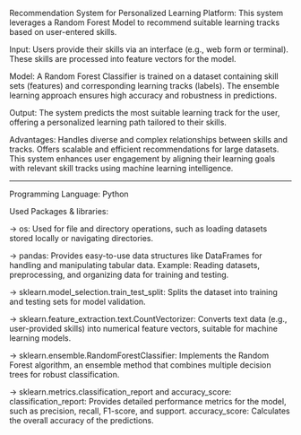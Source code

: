 Recommendation System for Personalized Learning Platform:
This system leverages a Random Forest Model to recommend suitable learning tracks based on user-entered skills.

Input:
Users provide their skills via an interface (e.g., web form or terminal). These skills are processed into feature vectors for the model.

Model:
A Random Forest Classifier is trained on a dataset containing skill sets (features) and corresponding learning tracks (labels). The ensemble learning approach ensures high accuracy and robustness in predictions.

Output:
The system predicts the most suitable learning track for the user, offering a personalized learning path tailored to their skills.

Advantages:
Handles diverse and complex relationships between skills and tracks.
Offers scalable and efficient recommendations for large datasets.
This system enhances user engagement by aligning their learning goals with relevant skill tracks using machine learning intelligence.

--------------------------------------------------------------------------------------------------------------------------------------------------------------------------------------------------------------------------------------
Programming Language: Python

Used Packages & libraries:

-> os:
Used for file and directory operations, such as loading datasets stored locally or navigating directories.

-> pandas:
Provides easy-to-use data structures like DataFrames for handling and manipulating tabular data.
Example: Reading datasets, preprocessing, and organizing data for training and testing.

-> sklearn.model_selection.train_test_split:
Splits the dataset into training and testing sets for model validation.

-> sklearn.feature_extraction.text.CountVectorizer:
Converts text data (e.g., user-provided skills) into numerical feature vectors, suitable for machine learning models.

-> sklearn.ensemble.RandomForestClassifier:
Implements the Random Forest algorithm, an ensemble method that combines multiple decision trees for robust classification.

-> sklearn.metrics.classification_report and accuracy_score:
classification_report: Provides detailed performance metrics for the model, such as precision, recall, F1-score, and support.
accuracy_score: Calculates the overall accuracy of the predictions.
